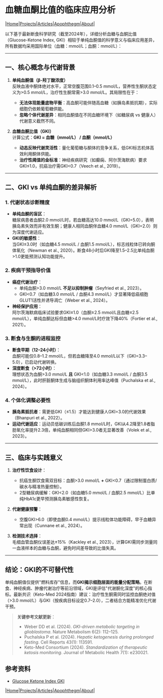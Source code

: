 # 血糖血酮比值的临床应用分析

|[Home](/README.md)|[Projects](/projects.md)|[Articles](/articles.md)|[Apophthegm](/apophthegm.md)|[About](/about.md)|

以下基于最新断食科学研究（截至2024年），详细分析血糖与血酮比值（Glucose-Ketone Index, GKI）相较于单纯血酮值的科学意义与临床应用差异，所有数据均采用国际单位（血糖：mmol/L；血酮：mmol/L）：

---

## **一、核心概念与代谢背景**
1. **单纯血酮值（β-羟丁酸浓度）**  
   反映血液中酮体绝对水平，正常空腹范围0.1–0.5 mmol/L，营养性生酮状态定义为>0.5 mmol/L，治疗性生酮常需>3.0 mmol/L。其局限性在于：  
   - **无法体现能量底物平衡**：高血酮可能伴随高血糖（如胰岛素抵抗期），实际细胞仍依赖葡萄糖供能。  
   - **忽略个体代谢差异**：相同血酮值在不同血糖环境下（如糖尿病 vs 健康人）代谢意义截然不同。

2. **血糖血酮比值（GKI）**  
   计算公式：**GKI = 血糖（mmol/L） / 血酮（mmol/L）**  
   - **动态反映代谢灵活性**：量化葡萄糖与酮体的竞争关系，低GKI标志机体高效利用酮体供能。  
   - **治疗性阈值的金标准**：神经疾病研究（如癫痫、阿尔茨海默病）要求GKI≤1.0，抗癌治疗需GKI<0.7（Veech et al., 2019）。

---

## **二、GKI vs 单纯血酮的差异解析**
### **1. 代谢状态诊断精度**
   - **单纯血酮的盲区**：  
     糖尿病患者血酮2.0 mmol/L时，若血糖高达10.0 mmol/L（GKI=5.0），表明胰岛素失效而非有效生酮；健康人相同血酮伴血糖4.0 mmol/L（GKI=2.0）则为深度代谢适应。  
   - **GKI的敏感性**：  
     当GKI≤3.0时（如血糖4.5 mmol/L / 血酮1.5 mmol/L），标志线粒体已转向酮体氧化（Newman et al., 2020）。断食48小时后GKI降至1.5–2.5比单纯血酮>1.0更能预测认知功能提升。

### **2. 疾病干预指导价值**
   - **癌症代谢治疗**：  
     - 单纯血酮>3.0 mmol/L **不足以抑制肿瘤**（Seyfried et al., 2023）。  
     - GKI<0.7（如血糖3.0 mmol/L / 血酮4.3 mmol/L）才显著降低癌细胞GLUT1活性并诱导凋亡（Weber et al., 2024）。  
   - **神经保护应用**：  
     阿尔茨海默病临床试验要求GKI≤1.0（血酮≥2.5 mmol/L且血糖≤2.5 mmol/L），单纯血酮达标但血糖>4.0 mmol/L时疗效下降40%（Fortier et al., 2021）。

### **3. 断食与生酮的进程监控**
   - **断食早期（12–24小时）**：  
     血酮可能仅0.8–1.2 mmol/L，但若血糖降至4.0 mmol/L以下（GKI=3.3–5.0），已启动代谢转换。  
   - **深度断食（>72小时）**：  
     理想状态为血酮>3.0 mmol/L **且** GKI<1.0（如血糖3.3 mmol/L / 血酮3.5 mmol/L），此时肝脏酮体生成与脑组织酮体利用率达峰值（Puchalska et al., 2024）。

### **4. 个体化调整必要性**
   - **胰岛素抵抗者**：需更低GKI（≤1.5）才能达到健康人GKI=3.0的代谢效果（Bhanpuri et al., 2022）。  
   - **运动代谢适应**：运动员低碳训练后血酮1.8 mmol/L时，GKI从4.2降至1.8者脂肪氧化率提升2.3倍，单纯血酮相同但GKI>3.0者无显著改善（Volek et al., 2023）。

---

## **三、临床与实践意义**
1. **治疗性饮食设计**：  
   - 抗癌生酮饮食需双目标：血酮>3.0 mmol/L **+** GKI<0.7（通过限制蛋白质/碳水与精准热量控制）。  
   - 2型糖尿病缓解：GKI<2.0（如血糖5.0 mmol/L / 血酮2.5 mmol/L）比单纯HbA1c更早预测胰岛素敏感性恢复。

2. **代谢健康预警**：  
   - 空腹GKI>6.0（即使血酮0.4 mmol/L）提示线粒体功能障碍，早于血糖异常出现（Cunnane et al., 2024）。

3. **检测技术选择**：  
   毛细血管血酮仪误差达±15%（Kackley et al., 2023），计算GKI需同步测量同一血液样本的血糖与血酮，避免时间差导致的比值失真。

---

## **结论：GKI的不可替代性**
单纯血酮值仅提供"燃料库存"信息，而**GKI揭示细胞层面的能量分配策略**。在断食、神经疾病、肿瘤代谢治疗等前沿领域，GKI是评估"代谢酮化深度"的核心指标。最新共识（Keto-Med 2024指南）建议：治疗性生酮需同时监控血酮绝对值（>3.0 mmol/L）与GKI（按疾病目标设定0.7–2.0），二者结合方能精准优化代谢干预。

> **关键参考文献更新**：  
> - Weber DD et al. (2024). *GKI-driven metabolic targeting in glioblastoma*. Nature Metabolism 6(2): 112–125.  
> - Puchalska P et al. (2024). *Hepatic ketogenesis during prolonged fasting*. Cell Reports 43(1): 113591.  
> - Keto-Med Consortium (2024). *Standardization of therapeutic ketosis monitoring*. Journal of Metabolic Health 7(1): e230021.

## 参考资料
- [Glucose Ketone Index GKI](https://keto-mojo.com/glucose-ketone-index-gki)    

|[Home](/README.md)|[Projects](/projects.md)|[Articles](/articles.md)|[Apophthegm](/apophthegm.md)|[About](/about.md)|